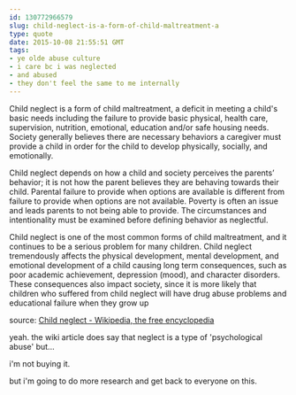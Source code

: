 ```yaml
---
id: 130772966579
slug: child-neglect-is-a-form-of-child-maltreatment-a
type: quote
date: 2015-10-08 21:55:51 GMT
tags:
- ye olde abuse culture
- i care bc i was neglected
- and abused
- they don't feel the same to me internally
---
```

Child neglect is a form of child maltreatment, a deficit in meeting a child's basic needs including the failure to provide basic physical, health care, supervision, nutrition, emotional, education and/or safe housing needs. Society generally believes there are necessary behaviors a caregiver must provide a child in order for the child to develop physically, socially, and emotionally.

Child neglect depends on how a child and society perceives the parents’ behavior; it is not how the parent believes they are behaving towards their child. Parental failure to provide when options are available is different from failure to provide when options are not available. Poverty is often an issue and leads parents to not being able to provide. The circumstances and intentionality must be examined before defining behavior as neglectful.

Child neglect is one of the most common forms of child maltreatment, and it continues to be a serious problem for many children. Child neglect tremendously affects the physical development, mental development, and emotional development of a child causing long term consequences, such as poor academic achievement, depression (mood), and character disorders. These consequences also impact society, since it is more likely that children who suffered from child neglect will have drug abuse problems and educational failure when they grow up

source: <a href="https://en.wikipedia.org/wiki/Child_neglect">Child neglect - Wikipedia, the free encyclopedia</a>

yeah. the wiki article does say that neglect is a type of 'psychological abuse' but...

i'm not buying it.

but i'm going to do more research and get back to everyone on this.